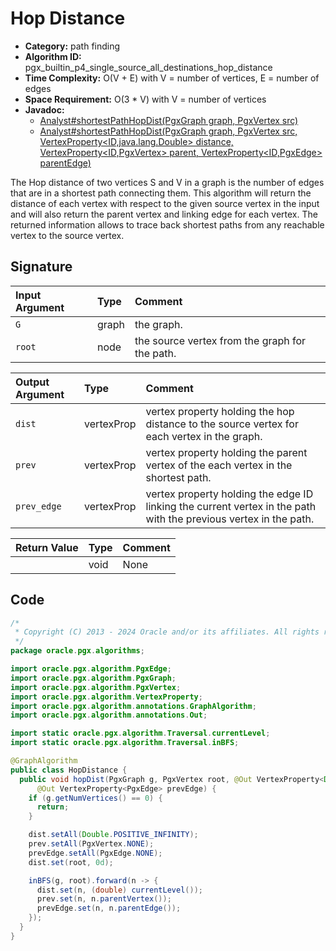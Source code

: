 # Hop Distance

- **Category:** path finding
- **Algorithm ID:** pgx_builtin_p4_single_source_all_destinations_hop_distance
- **Time Complexity:** O(V + E) with V = number of vertices, E = number of edges
- **Space Requirement:** O(3 * V) with V = number of vertices
- **Javadoc:**
  - [Analyst#shortestPathHopDist(PgxGraph graph, PgxVertex<ID> src)](https://docs.oracle.com/en/database/oracle/property-graph/24.3/spgjv/oracle/pgx/api/Analyst.html#shortestPathHopDist-oracle.pgx.api.PgxGraph-oracle.pgx.api.PgxVertex-)
  - [Analyst#shortestPathHopDist(PgxGraph graph, PgxVertex<ID> src, VertexProperty<ID,java.lang.Double> distance, VertexProperty<ID,PgxVertex<ID>> parent, VertexProperty<ID,PgxEdge> parentEdge)](https://docs.oracle.com/en/database/oracle/property-graph/24.3/spgjv/oracle/pgx/api/Analyst.html#shortestPathHopDist-oracle.pgx.api.PgxGraph-oracle.pgx.api.PgxVertex-oracle.pgx.api.VertexProperty-oracle.pgx.api.VertexProperty-oracle.pgx.api.VertexProperty-)

The Hop distance of two vertices S and V in a graph is the number of edges that are in a shortest path connecting them. This algorithm will return the distance of each vertex with respect to the given source vertex in the input and will also return the parent vertex and linking edge for each vertex. The returned information allows to trace back shortest paths from any reachable vertex to the source vertex.

## Signature

| Input Argument | Type | Comment |
| :--- | :--- | :--- |
| `G` | graph | the graph. |
| `root` | node | the source vertex from the graph for the path. |

| Output Argument | Type | Comment |
| :--- | :--- | :--- |
| `dist` | vertexProp<double> | vertex property holding the hop distance to the source vertex for each vertex in the graph. |
| `prev` | vertexProp<node> | vertex property holding the parent vertex of the each vertex in the shortest path. |
| `prev_edge` | vertexProp<edge> | vertex property holding the edge ID linking the current vertex in the path with the previous vertex in the path. |

| Return Value | Type | Comment |
| :--- | :--- | :--- |
| | void | None |

## Code

```java
/*
 * Copyright (C) 2013 - 2024 Oracle and/or its affiliates. All rights reserved.
 */
package oracle.pgx.algorithms;

import oracle.pgx.algorithm.PgxEdge;
import oracle.pgx.algorithm.PgxGraph;
import oracle.pgx.algorithm.PgxVertex;
import oracle.pgx.algorithm.VertexProperty;
import oracle.pgx.algorithm.annotations.GraphAlgorithm;
import oracle.pgx.algorithm.annotations.Out;

import static oracle.pgx.algorithm.Traversal.currentLevel;
import static oracle.pgx.algorithm.Traversal.inBFS;

@GraphAlgorithm
public class HopDistance {
  public void hopDist(PgxGraph g, PgxVertex root, @Out VertexProperty<Double> dist, @Out VertexProperty<PgxVertex> prev,
      @Out VertexProperty<PgxEdge> prevEdge) {
    if (g.getNumVertices() == 0) {
      return;
    }

    dist.setAll(Double.POSITIVE_INFINITY);
    prev.setAll(PgxVertex.NONE);
    prevEdge.setAll(PgxEdge.NONE);
    dist.set(root, 0d);

    inBFS(g, root).forward(n -> {
      dist.set(n, (double) currentLevel());
      prev.set(n, n.parentVertex());
      prevEdge.set(n, n.parentEdge());
    });
  }
}
```
